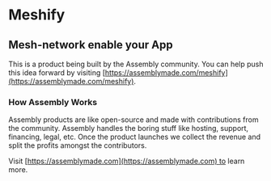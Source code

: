 # Meshify

## Mesh-network enable your App

This is a product being built by the Assembly community. You can help push this idea forward by visiting [https://assemblymade.com/meshify](https://assemblymade.com/meshify).

### How Assembly Works

Assembly products are like open-source and made with contributions from the community. Assembly handles the boring stuff like hosting, support, financing, legal, etc. Once the product launches we collect the revenue and split the profits amongst the contributors.

Visit [https://assemblymade.com](https://assemblymade.com) to learn more.
